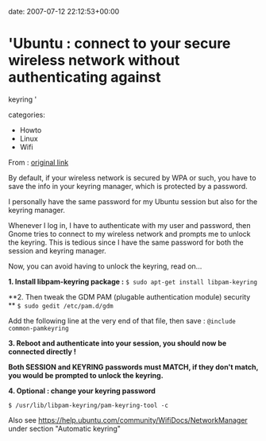 


date: 2007-07-12 22:12:53+00:00


# 'Ubuntu : connect to your secure wireless network without authenticating against
  keyring '

categories:
- Howto
- Linux
- Wifi


From : [original link](http://ubuntuforums.org/showpost.php?s=f5de5634f4448d733a599c23e4bb0257&p=2776815&postcount=1)

By default, if your wireless network is secured by WPA or such, you have to save the info in your keyring manager, which is protected by a password.

I personally have the same password for my Ubuntu session but also for the keyring manager.

Whenever I log in, I have to authenticate with my user and password, then Gnome tries to connect to my wireless network and prompts me to unlock the keyring. This is tedious since I have the same password for both the session and keyring manager.

Now, you can avoid having to unlock the keyring, read on...



**1. Install libpam-keyring package :**
`$ sudo apt-get install libpam-keyring`

**2. Then tweak the GDM PAM (plugable authentication module) security **
`$ sudo gedit /etc/pam.d/gdm`

Add the following line at the very end of that file, then save :
`@include common-pamkeyring`

**3. Reboot and authenticate into your session, you should now be connected directly !**

**Both SESSION and KEYRING passwords must MATCH, if they don't match, you would be prompted to unlock the keyring.**

**4. Optional : change your keyring password**

`$ /usr/lib/libpam-keyring/pam-keyring-tool -c`

Also see https://help.ubuntu.com/community/WifiDocs/NetworkManager under section "Automatic keyring"


